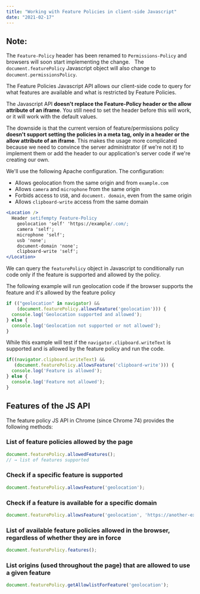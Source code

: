 ```yaml
---
title: "Working with Feature Policies in client-side Javascript"
date: "2021-02-17"
---
```


## Note:

The `Feature-Policy` header has been renamed to `Permissions-Policy` and browsers will soon start implementing the change.   The `document.featurePolicy` Javascript object will also change to `document.permissionsPolicy`.

The Feature Policies Javascript API allows our client-side code to query for what features are available and what is restricted by Feature Policies.

The Javascript API **doesn't replace the Feature-Policy header or the allow attribute of an iframe**. You still need to set the header before this will work, or it will work with the default values.

The downside is that the current version of feature/permissions policy **doesn't support setting the policies in a meta tag, only in a header or the allow attribute of an iframe**. This makes the usage more complicated because we need to convince the server administrator (if we're not it) to implement them or add the header to our application's server code if we're creating our own.

We'll use the following Apache configuration. The configuration:

- Allows geolocation from the same origin and from `example.com`
- Allows `camera` and `microphone` from the same origin
- Forbids access to `USB`, and `document. domain`, even from the same origin
- Allows `clipboard-write` access from the same domain

```apache
<Location />
  Header setifempty Feature-Policy
    geolocation 'self' 'https://example/.com/;
    camera 'self';
    microphone 'self';
    usb 'none';
    document-domain 'none';
    clipboard-write 'self';
</Location>
```

We can query the `featurePolicy` object in Javascript to conditionally run code only if the feature is supported and allowed by the policy.

The following example will run geolocation code if the browser supports the feature and it's allowed by the feature policy

```js
if (("geolocation" in navigator) &&     
    (document.featurePolicy.allowsFeature('geolocation'))) {
  console.log('Geolocation supported and allowed');
} else {
  console.log('Geolocation not supported or not allowed');
}
```

While this example will test if the `navigator.clipboard.writeText` is supported and is allowed by the feature policy and run the code.

```js
if((navigator.clipboard.writeText) &&
   (document.featurePolicy.allowsFeature('clipboard-write'))) {
  console.log('Feature is allowed');
} else {
  console.log('Feature not allowed');
}
```

## Features of the JS API

The feature policy JS API in Chrome (since Chrome 74) provides the following methods:

### List of feature policies allowed by the page

```js
document.featurePolicy.allowedFeatures();
// → list of features supported
```

### Check if a specific feature is supported

```js
document.featurePolicy.allowsFeature('geolocation');
```

### Check if a feature is available for a specific domain

```js
document.featurePolicy.allowsFeature('geolocation', 'https://another-example.com/');
```

### List of available feature policies allowed in the browser, regardless of whether they are in force

```js
document.featurePolicy.features();
```

### List origins (used throughout the page) that are allowed to use a given feature

```js
document.featurePolicy.getAllowlistForFeature('geolocation');
```
